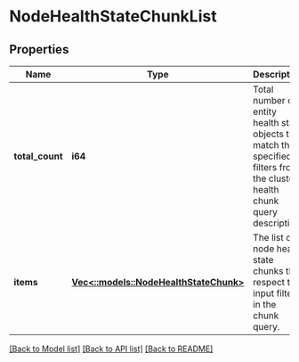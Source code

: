 # NodeHealthStateChunkList

## Properties
Name | Type | Description | Notes
------------ | ------------- | ------------- | -------------
**total_count** | **i64** | Total number of entity health state objects that match the specified filters from the cluster health chunk query description. | [optional] [default to null]
**items** | [**Vec<::models::NodeHealthStateChunk>**](NodeHealthStateChunk.md) | The list of node health state chunks that respect the input filters in the chunk query. | [optional] [default to null]

[[Back to Model list]](../README.md#documentation-for-models) [[Back to API list]](../README.md#documentation-for-api-endpoints) [[Back to README]](../README.md)


